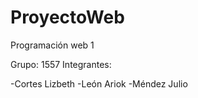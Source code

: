 # ProyectoWeb

Programación web 1

Grupo: 1557
Integrantes:

-Cortes Lizbeth
-León Ariok
-Méndez Julio

